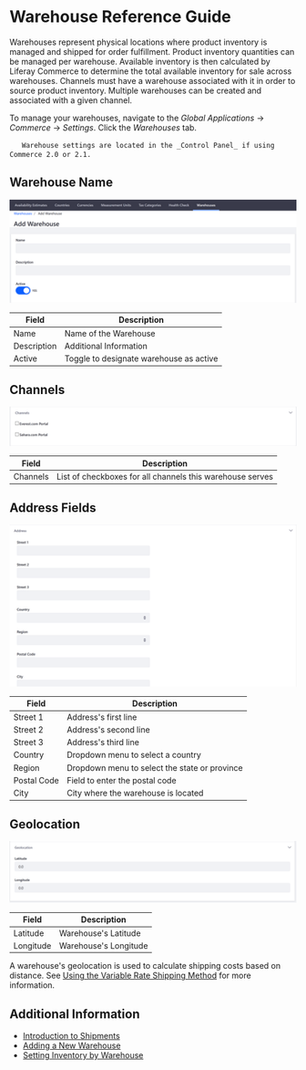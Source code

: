 # Warehouse Reference Guide

Warehouses represent physical locations where product inventory is managed and shipped for order fulfillment. Product inventory quantities can be managed per warehouse. Available inventory is then calculated by Liferay Commerce to determine the total available inventory for sale across warehouses. Channels must have a warehouse associated with it in order to source product inventory. Multiple warehouses can be created and associated with a given channel.

To manage your warehouses, navigate to the _Global Applications_ → _Commerce_ → _Settings_. Click the _Warehouses_ tab.

```tip::
   Warehouse settings are located in the _Control Panel_ if using Commerce 2.0 or 2.1.
```

## Warehouse Name

![Adding a Warehouse](./warehouse-reference-guide/images/01.png)

| Field | Description |
| --- | --- |
| Name | Name of the Warehouse |
| Description | Additional Information |
| Active | Toggle to designate warehouse as active |

## Channels

![Selecting a Channel](./warehouse-reference-guide/images/02.png)

| Field | Description |
| --- | --- |
| Channels | List of checkboxes for all channels this warehouse serves |

## Address Fields

![Adding the Warehouse's Address](./warehouse-reference-guide/images/03.png)

| Field | Description |
| --- | --- |
| Street 1 | Address's first line |
| Street 2 | Address's second line |
| Street 3 | Address's third line |
| Country | Dropdown menu to select a country |
| Region | Dropdown menu to select the state or province |
| Postal Code | Field to enter the postal code |
| City | City where the warehouse is located |

## Geolocation

![Setting the warehouse's geolocation](./warehouse-reference-guide/images/04.png)

| Field | Description |
| --- | --- |
| Latitude | Warehouse's Latitude |
| Longitude | Warehouse's Longitude |

A warehouse's geolocation is used to calculate shipping costs based on distance. See [Using the Variable Rate Shipping Method](../../store-administration/configuring-shipping-methods/using-the-variable-rate-shipping-method.md) for more information.

## Additional Information

* [Introduction to Shipments](../../orders-and-fulfillment/shipments/introduction-to-shipments.md)
* [Adding a New Warehouse](./adding-a-new-warehouse.md)
* [Setting Inventory by Warehouse](./setting-inventory-by-warehouse.md)
